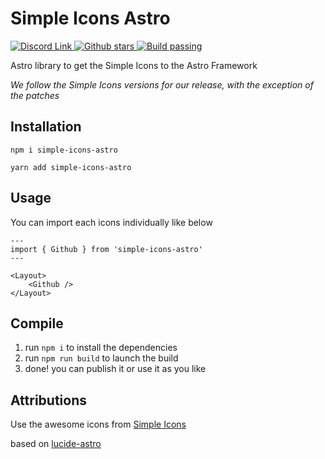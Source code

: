 # Simple Icons Astro

<a href="https://discord.gg/MMbUAptxPr">
	<img src="https://img.shields.io/discord/1143555541004726272?color=%235865F2&label=Discord" alt="Discord Link">
</a>
<a href="https://github.com/dzeiocom/simple-icons-astro/stargazers">
	<img src="https://img.shields.io/github/stars/dzeiocom/simple-icons-astro?style=flat-square" alt="Github stars">
</a>
<a href="https://github.com/dzeiocom/simple-icons-astro/actions/workflows/build_publish.yml">
	<img src="https://img.shields.io/github/actions/workflow/status/dzeiocom/simple-icons-astro/build_publish.yml?style=flat-square" alt="Build passing" />
</a>

Astro library to get the Simple Icons to the Astro Framework

_We follow the Simple Icons versions for our release, with the exception of the patches_

## Installation

```
npm i simple-icons-astro
```

```
yarn add simple-icons-astro
```

## Usage

You can import each icons individually like below

```astro
---
import { Github } from 'simple-icons-astro'
---

<Layout>
	<Github />
</Layout>
```

## Compile

1. run `npm i` to install the dependencies
2. run `npm run build` to launch the build
3. done! you can publish it or use it as you like

## Attributions

Use the awesome icons from [Simple Icons](https://simpleicons.org/)

based on [lucide-astro](https://github.com/dzeiocom/lucide-astro)
